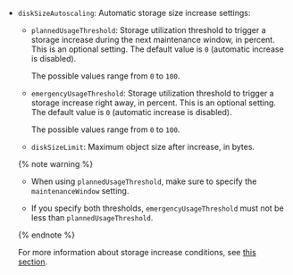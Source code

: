 * `diskSizeAutoscaling`: Automatic storage size increase settings:
  * `plannedUsageThreshold`: Storage utilization threshold to trigger a storage increase during the next maintenance window, in percent. This is an optional setting. The default value is `0` (automatic increase is disabled).
           
    The possible values range from `0` to `100`.

  * `emergencyUsageThreshold`: Storage utilization threshold to trigger a storage increase right away, in percent. This is an optional setting. The default value is `0` (automatic increase is disabled).
           
    The possible values range from `0` to `100`. 

  * `diskSizeLimit`: Maximum object size after increase, in bytes. 

  {% note warning %}
  
  * When using `plannedUsageThreshold`, make sure to specify the `maintenanceWindow` setting.
        
  * If you specify both thresholds, `emergencyUsageThreshold` must not be less than `plannedUsageThreshold`.

  {% endnote %}

    For more information about storage increase conditions, see [this section](../../../managed-postgresql/concepts/storage.md#auto-rescale). 